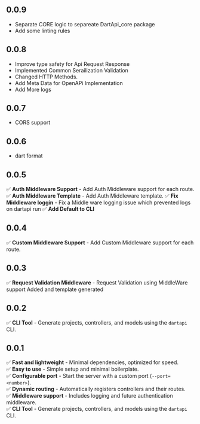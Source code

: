 ## 0.0.9
- Separate CORE logic to separeate DartApi_core package
- Add some linting rules

## 0.0.8
- Improve type safety for Api Request Response
- Implemented Common Serailization Validation
- Changed HTTP Methods.
- Add Meta Data for OpenAPi Implementation
- Add More logs

## 0.0.7
- CORS support

## 0.0.6
- dart format

## 0.0.5
✅ **Auth Middleware Support** - Add Auth Middleware support for each route.
✅ **Auth Middleware Template** - Add Auth Middleware template.
✅ **Fix Middleware loggin** - Fix a Middle ware logging issue which prevented logs on dartapi run
✅ **Add Default to CLI**


## 0.0.4
✅ **Custom Middleware Support** - Add Custom Middleware support for each route.


## 0.0.3
✅ **Request Validation Middleware** - Request Validation using MiddleWare support Added and template generated


## 0.0.2
✅ **CLI Tool** - Generate projects, controllers, and models using the `dartapi` CLI.


## 0.0.1
✅ **Fast and lightweight** - Minimal dependencies, optimized for speed.  
✅ **Easy to use** - Simple setup and minimal boilerplate.  
✅ **Configurable port** - Start the server with a custom port (`--port=<number>`).  
✅ **Dynamic routing** - Automatically registers controllers and their routes.  
✅ **Middleware support** - Includes logging and future authentication middleware.  
✅ **CLI Tool** - Generate projects, controllers, and models using the `dartapi` CLI.  










